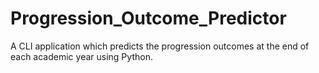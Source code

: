 # Progression_Outcome_Predictor
A CLI application which predicts the progression outcomes at the end of each academic year using Python.
